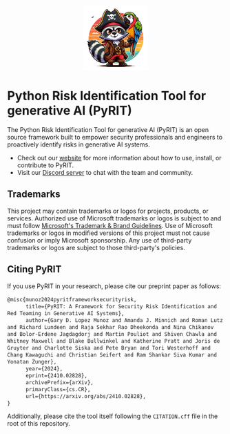 <p align="center"><img src="./doc/roakey.png" width="150"></p>

# Python Risk Identification Tool for generative AI (PyRIT)

The Python Risk Identification Tool for generative AI (PyRIT) is an open source
framework built to empower security professionals and engineers to proactively
identify risks in generative AI systems.

- Check out our [website](https://azure.github.io/PyRIT/) for more information
  about how to use, install, or contribute to PyRIT.
- Visit our [Discord server](https://discord.gg/9fMpq3tc8u) to chat with the team and community.

## Trademarks

This project may contain trademarks or logos for projects, products, or services.
Authorized use of Microsoft trademarks or logos is subject to and must follow
[Microsoft's Trademark & Brand Guidelines](https://www.microsoft.com/en-us/legal/intellectualproperty/trademarks/usage/general).
Use of Microsoft trademarks or logos in modified versions of this project must
not cause confusion or imply Microsoft sponsorship.
Any use of third-party trademarks or logos are subject to those third-party's
policies.

## Citing PyRIT

If you use PyRIT in your research, please cite our preprint paper as follows:

```
@misc{munoz2024pyritframeworksecurityrisk,
      title={PyRIT: A Framework for Security Risk Identification and Red Teaming in Generative AI Systems},
      author={Gary D. Lopez Munoz and Amanda J. Minnich and Roman Lutz and Richard Lundeen and Raja Sekhar Rao Dheekonda and Nina Chikanov and Bolor-Erdene Jagdagdorj and Martin Pouliot and Shiven Chawla and Whitney Maxwell and Blake Bullwinkel and Katherine Pratt and Joris de Gruyter and Charlotte Siska and Pete Bryan and Tori Westerhoff and Chang Kawaguchi and Christian Seifert and Ram Shankar Siva Kumar and Yonatan Zunger},
      year={2024},
      eprint={2410.02828},
      archivePrefix={arXiv},
      primaryClass={cs.CR},
      url={https://arxiv.org/abs/2410.02828},
}
```

Additionally, please cite the tool itself following the `CITATION.cff` file in the root of this repository.
